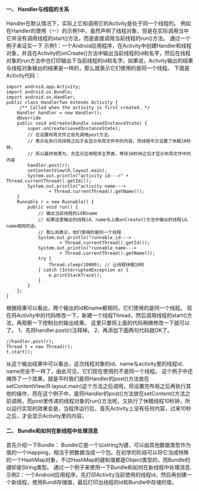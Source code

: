 #### 一、 Handler与线程的关系 
Handler在默认情况下，实际上它和调用它的Activity是处于同一个线程的。 
例如在Handler的使用（一）的示例1中，虽然声明了线程对象，但是在实际调用当中它并没有调用线程的start()方法，而是直接调用当前线程的run()方法。 
通过一个例子来证实一下 
示例1：一个Android应用程序，在Activity中创建Handler和线程对象，并且在Activity的onCreate()方法中输出当前线程的id和名字，然后在线程对象的run方法中也打印输出下当前线程的id和名字。如果说，Activity输出的结果与线程对象输出的结果是一样的，那么就表示它们使用的是同一个线程。 
下面是Activity代码： 
```  
import android.app.Activity;
import android.os.Bundle;
import android.os.Handler;
public class HandlerTwo extends Activity {
	 /** Called when the activity is first created. */
	Handler handler = new Handler();
	@Override
	public void onCreate(Bundle savedInstanceState) {
		super.onCreate(savedInstanceState);
		// 在设置布局文件之前先调用post方法，
		// 表示在执行完线程之后才会显示布局文件中的内容，而线程中又设置了休眠10秒钟，
		// 所以最终效果为，先显示应用程序主界面，等待10秒钟之后才显示布局文件中的内容
		handler.post(r);
		setContentView(R.layout.main);
		System.out.println("activity id--->" + Thread.currentThread().getId());
		System.out.println("activity name--->
				+ Thread.currentThread().getName());
	}
	Runnable r = new Runnable() {
		public void run() {
			// 输出当前线程的id和name
			// 如果这里输出的线程id、name与上面onCreate()方法中输出的线程id、name相同的话，
			// 那么则表示，他们使用的是同一个线程
			System.out.println("runnable_id--->
					+ Thread.currentThread().getId());
			System.out.println("runnable_name--->
					+ Thread.currentThread().getName());
			try {
				Thread.sleep(10000); // 让线程休眠10秒
			} catch (InterruptedException e) {
				e.printStackTrace();
			}
		}
	};
}
```
根据结果可以看出，两个输出的id和name都相同，它们使用的是同一个线程。 
现在将Activity中的代码修改一下，新建一个线程Thread，然后调用线程的start()方法，再观察一下控制台的输出结果。 
这里只要将上面的代码稍微修改一下就可以了。
1、先将handler.post(r)注释掉。
2、再添加下面两句代码就OK了。
```  
//handler.post(r); 
Thread t = new Thread(r); 
t.start(); 
```
从这个输出结果中可以看出，这次线程对象的id、name与activity里的线程id、name完全不一样了，由此可见，它们现在使用的不是同一个线程。 
这个例子中还掩饰了一个效果，就是平时我们是将Handler的post()方法放在setContentView(R.layout.main)这个方法之后调用，将设置完布局之后再执行其他的操作，而在这个例子中，是将Handler的post()方法放在setContent()方法之前调用，而post里传递的线程对象的run()方法呢，又执行了休眠线程10秒钟，所以运行实现的效果会是，当程序运行后，首先Activity上没有任何内容，过来10秒之后，才会显示Activity里的内容。
#### 二、 Bundle和如何在新线程中处理消息 
首先介绍一下Bundle： 
Bundle它是一个以string为键，可以由其他数据类型作为值的一个mapping，相当于把数据当成一个包。在初学的阶段可以将它当成特殊的一个HashMap对象，不过HashMap的键和值都是Object类型的，而Bundle的键却是String类型。 
通过一个例子来使用一下Bundle和如何在新线程中处理消息.
示例2：一个Android应用程序，先打印Activity当前使用的线程id，然后再创建一个新线程，使用Bundl存储值，最后打印出线程的id和Bundle中存储的值。 